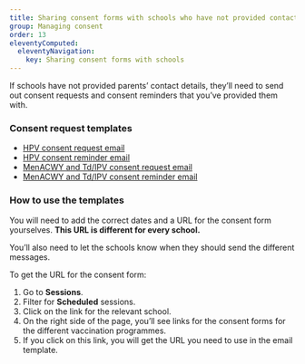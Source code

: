 ```yaml
---
title: Sharing consent forms with schools who have not provided contact details
group: Managing consent
order: 13
eleventyComputed:
  eleventyNavigation:
    key: Sharing consent forms with schools
---
```


If schools have not provided parents’ contact details, they’ll need to send out consent requests and consent reminders that you’ve provided them with.

### Consent request templates

- [HPV consent request email](/guide/consent-request-email-hpv)
- [HPV consent reminder email](/guide/consent-reminder-email-hpv)
- [MenACWY and Td/IPV consent request email](/guide/consent-request-email-doubles)
- [MenACWY and Td/IPV consent reminder email](/guide/consent-reminder-email-doubles)

### How to use the templates

You will need to add the correct dates and a URL for the consent form yourselves. **This URL is different for every school.**

You’ll also need to let the schools know when they should send the different messages.

To get the URL for the consent form:

1. Go to **Sessions**.
2. Filter for **Scheduled** sessions.
3. Click on the link for the relevant school.
4. On the right side of the page, you’ll see links for the consent forms for the different vaccination programmes.
5. If you click on this link, you will get the URL you need to use in the email template.
